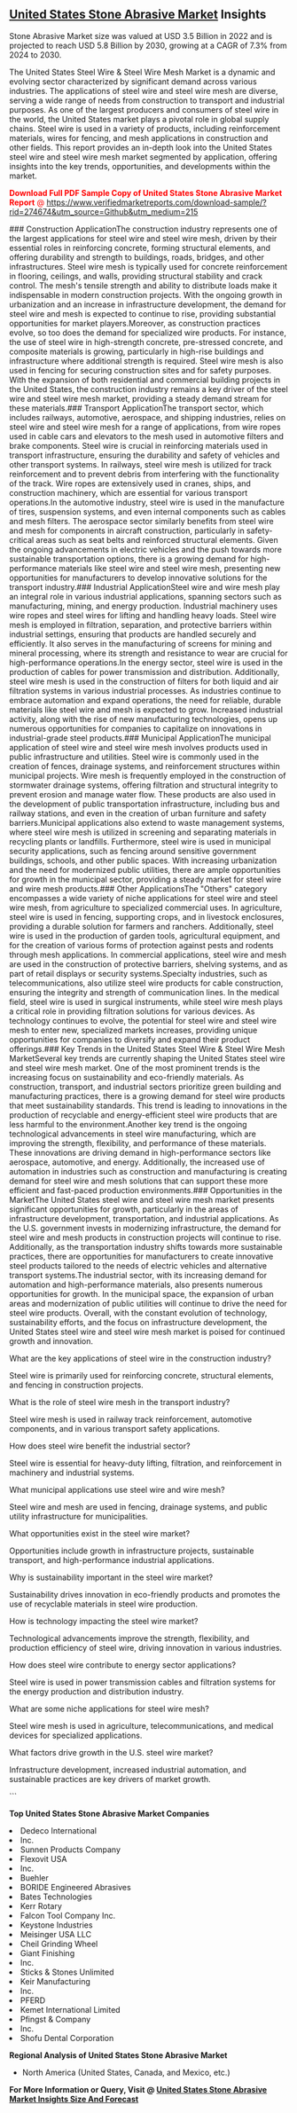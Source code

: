 <h2><a href="https://www.verifiedmarketreports.com/download-sample/?rid=274674&amp;utm_source=Github&amp;utm_medium=215" target="_blank">United States Stone Abrasive Market</a> Insights</h2><p>Stone Abrasive Market size was valued at USD 3.5 Billion in 2022 and is projected to reach USD 5.8 Billion by 2030, growing at a CAGR of 7.3% from 2024 to 2030.</p><p><p>The United States Steel Wire & Steel Wire Mesh Market is a dynamic and evolving sector characterized by significant demand across various industries. The applications of steel wire and steel wire mesh are diverse, serving a wide range of needs from construction to transport and industrial purposes. As one of the largest producers and consumers of steel wire in the world, the United States market plays a pivotal role in global supply chains. Steel wire is used in a variety of products, including reinforcement materials, wires for fencing, and mesh applications in construction and other fields. This report provides an in-depth look into the United States steel wire and steel wire mesh market segmented by application, offering insights into the key trends, opportunities, and developments within the market. <p><span class=""><span style="color: #ff0000;"><strong>Download Full PDF Sample Copy of United States Stone Abrasive Market Report</strong> @ </span><a href="https://www.verifiedmarketreports.com/download-sample/?rid=274674&amp;utm_source=Github&amp;utm_medium=215" target="_blank">https://www.verifiedmarketreports.com/download-sample/?rid=274674&amp;utm_source=Github&amp;utm_medium=215</a></span></p> ### Construction ApplicationThe construction industry represents one of the largest applications for steel wire and steel wire mesh, driven by their essential roles in reinforcing concrete, forming structural elements, and offering durability and strength to buildings, roads, bridges, and other infrastructures. Steel wire mesh is typically used for concrete reinforcement in flooring, ceilings, and walls, providing structural stability and crack control. The mesh's tensile strength and ability to distribute loads make it indispensable in modern construction projects. With the ongoing growth in urbanization and an increase in infrastructure development, the demand for steel wire and mesh is expected to continue to rise, providing substantial opportunities for market players.Moreover, as construction practices evolve, so too does the demand for specialized wire products. For instance, the use of steel wire in high-strength concrete, pre-stressed concrete, and composite materials is growing, particularly in high-rise buildings and infrastructure where additional strength is required. Steel wire mesh is also used in fencing for securing construction sites and for safety purposes. With the expansion of both residential and commercial building projects in the United States, the construction industry remains a key driver of the steel wire and steel wire mesh market, providing a steady demand stream for these materials.### Transport ApplicationThe transport sector, which includes railways, automotive, aerospace, and shipping industries, relies on steel wire and steel wire mesh for a range of applications, from wire ropes used in cable cars and elevators to the mesh used in automotive filters and brake components. Steel wire is crucial in reinforcing materials used in transport infrastructure, ensuring the durability and safety of vehicles and other transport systems. In railways, steel wire mesh is utilized for track reinforcement and to prevent debris from interfering with the functionality of the track. Wire ropes are extensively used in cranes, ships, and construction machinery, which are essential for various transport operations.In the automotive industry, steel wire is used in the manufacture of tires, suspension systems, and even internal components such as cables and mesh filters. The aerospace sector similarly benefits from steel wire and mesh for components in aircraft construction, particularly in safety-critical areas such as seat belts and reinforced structural elements. Given the ongoing advancements in electric vehicles and the push towards more sustainable transportation options, there is a growing demand for high-performance materials like steel wire and steel wire mesh, presenting new opportunities for manufacturers to develop innovative solutions for the transport industry.### Industrial ApplicationSteel wire and wire mesh play an integral role in various industrial applications, spanning sectors such as manufacturing, mining, and energy production. Industrial machinery uses wire ropes and steel wires for lifting and handling heavy loads. Steel wire mesh is employed in filtration, separation, and protective barriers within industrial settings, ensuring that products are handled securely and efficiently. It also serves in the manufacturing of screens for mining and mineral processing, where its strength and resistance to wear are crucial for high-performance operations.In the energy sector, steel wire is used in the production of cables for power transmission and distribution. Additionally, steel wire mesh is used in the construction of filters for both liquid and air filtration systems in various industrial processes. As industries continue to embrace automation and expand operations, the need for reliable, durable materials like steel wire and mesh is expected to grow. Increased industrial activity, along with the rise of new manufacturing technologies, opens up numerous opportunities for companies to capitalize on innovations in industrial-grade steel products.### Municipal ApplicationThe municipal application of steel wire and steel wire mesh involves products used in public infrastructure and utilities. Steel wire is commonly used in the creation of fences, drainage systems, and reinforcement structures within municipal projects. Wire mesh is frequently employed in the construction of stormwater drainage systems, offering filtration and structural integrity to prevent erosion and manage water flow. These products are also used in the development of public transportation infrastructure, including bus and railway stations, and even in the creation of urban furniture and safety barriers.Municipal applications also extend to waste management systems, where steel wire mesh is utilized in screening and separating materials in recycling plants or landfills. Furthermore, steel wire is used in municipal security applications, such as fencing around sensitive government buildings, schools, and other public spaces. With increasing urbanization and the need for modernized public utilities, there are ample opportunities for growth in the municipal sector, providing a steady market for steel wire and wire mesh products.### Other ApplicationsThe "Others" category encompasses a wide variety of niche applications for steel wire and steel wire mesh, from agriculture to specialized commercial uses. In agriculture, steel wire is used in fencing, supporting crops, and in livestock enclosures, providing a durable solution for farmers and ranchers. Additionally, steel wire is used in the production of garden tools, agricultural equipment, and for the creation of various forms of protection against pests and rodents through mesh applications. In commercial applications, steel wire and mesh are used in the construction of protective barriers, shelving systems, and as part of retail displays or security systems.Specialty industries, such as telecommunications, also utilize steel wire products for cable construction, ensuring the integrity and strength of communication lines. In the medical field, steel wire is used in surgical instruments, while steel wire mesh plays a critical role in providing filtration solutions for various devices. As technology continues to evolve, the potential for steel wire and steel wire mesh to enter new, specialized markets increases, providing unique opportunities for companies to diversify and expand their product offerings.### Key Trends in the United States Steel Wire & Steel Wire Mesh MarketSeveral key trends are currently shaping the United States steel wire and steel wire mesh market. One of the most prominent trends is the increasing focus on sustainability and eco-friendly materials. As construction, transport, and industrial sectors prioritize green building and manufacturing practices, there is a growing demand for steel wire products that meet sustainability standards. This trend is leading to innovations in the production of recyclable and energy-efficient steel wire products that are less harmful to the environment.Another key trend is the ongoing technological advancements in steel wire manufacturing, which are improving the strength, flexibility, and performance of these materials. These innovations are driving demand in high-performance sectors like aerospace, automotive, and energy. Additionally, the increased use of automation in industries such as construction and manufacturing is creating demand for steel wire and mesh solutions that can support these more efficient and fast-paced production environments.### Opportunities in the MarketThe United States steel wire and steel wire mesh market presents significant opportunities for growth, particularly in the areas of infrastructure development, transportation, and industrial applications. As the U.S. government invests in modernizing infrastructure, the demand for steel wire and mesh products in construction projects will continue to rise. Additionally, as the transportation industry shifts towards more sustainable practices, there are opportunities for manufacturers to create innovative steel products tailored to the needs of electric vehicles and alternative transport systems.The industrial sector, with its increasing demand for automation and high-performance materials, also presents numerous opportunities for growth. In the municipal space, the expansion of urban areas and modernization of public utilities will continue to drive the need for steel wire products. Overall, with the constant evolution of technology, sustainability efforts, and the focus on infrastructure development, the United States steel wire and steel wire mesh market is poised for continued growth and innovation.<p>What are the key applications of steel wire in the construction industry?</p><p>Steel wire is primarily used for reinforcing concrete, structural elements, and fencing in construction projects.</p><p>What is the role of steel wire mesh in the transport industry?</p><p>Steel wire mesh is used in railway track reinforcement, automotive components, and in various transport safety applications.</p><p>How does steel wire benefit the industrial sector?</p><p>Steel wire is essential for heavy-duty lifting, filtration, and reinforcement in machinery and industrial systems.</p><p>What municipal applications use steel wire and wire mesh?</p><p>Steel wire and mesh are used in fencing, drainage systems, and public utility infrastructure for municipalities.</p><p>What opportunities exist in the steel wire market?</p><p>Opportunities include growth in infrastructure projects, sustainable transport, and high-performance industrial applications.</p><p>Why is sustainability important in the steel wire market?</p><p>Sustainability drives innovation in eco-friendly products and promotes the use of recyclable materials in steel wire production.</p><p>How is technology impacting the steel wire market?</p><p>Technological advancements improve the strength, flexibility, and production efficiency of steel wire, driving innovation in various industries.</p><p>How does steel wire contribute to energy sector applications?</p><p>Steel wire is used in power transmission cables and filtration systems for the energy production and distribution industry.</p><p>What are some niche applications for steel wire mesh?</p><p>Steel wire mesh is used in agriculture, telecommunications, and medical devices for specialized applications.</p><p>What factors drive growth in the U.S. steel wire market?</p><p>Infrastructure development, increased industrial automation, and sustainable practices are key drivers of market growth.</p>```</p><p><strong>Top United States Stone Abrasive Market Companies</strong></p><div data-test-id=""><p><li>Dedeco International</li><li> Inc.</li><li> Sunnen Products Company</li><li> Flexovit USA</li><li> Inc.</li><li> Buehler</li><li> BORIDE Engineered Abrasives</li><li> Bates Technologies</li><li> Kerr Rotary</li><li> Falcon Tool Company Inc.</li><li> Keystone Industries</li><li> Meisinger USA LLC</li><li> Cheil Grinding Wheel</li><li> Giant Finishing</li><li> Inc.</li><li> Sticks & Stones Unlimited</li><li> Keir Manufacturing</li><li> Inc.</li><li> PFERD</li><li> Kemet International Limited</li><li> Pfingst & Company</li><li> Inc.</li><li> Shofu Dental Corporation</li></p><div><strong>Regional Analysis of&nbsp;United States Stone Abrasive Market</strong></div><ul><li dir="ltr"><p dir="ltr">North America&nbsp;(United States, Canada, and Mexico, etc.)</p></li></ul><p><strong>For More Information or Query, Visit @&nbsp;</strong><strong><a href="https://www.verifiedmarketreports.com/product/stone-abrasive-market/?utm_source=Github&amp;utm_medium=215" target="_blank">United States Stone Abrasive Market Insights Size And Forecast</a></strong></p></div>
